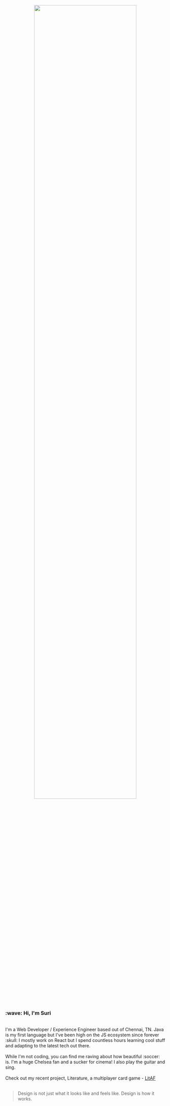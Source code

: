 <p align="center">
  <img src="https://coverfiles.alphacoders.com/581/58163.jpg" width="80%">
  <br><br>
</p>
<p>
  <samp>
    <h3>:wave: Hi, I'm Suri</h3>
    <br />
    I'm a Web Developer / Experience Engineer based out of Chennai, TN. Java is my first language but I've been high on the JS ecosystem since forever :skull: I mostly work on React but I spend countless hours learning cool stuff and adapting to the latest tech out there.
    <br />
    <br />
    While I'm not coding, you can find me raving about how beautiful :soccer: is. I'm a huge Chelsea fan and a sucker for cinema! I also play the guitar and sing.
    <br />
    <br />
    Check out my recent project, Literature, a multiplayer card game - <a href="https://play-litaf-herokuapp.com">LitAF</a>
    <br />
    <br />
  </samp>
</p>

> Design is not just what it looks like and feels like. Design is how it works.
